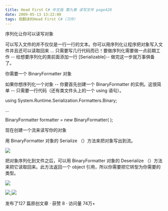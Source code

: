 ```yaml
---
title: Head First C# 中文版 第九章 读写文件 page420
date: 2009-05-13 13:22:00
tags: 我翻译的Head First C#（习作）
---
```

序列化让你可以读写对象

  

可以写入文件的并不仅仅是一行一行的文本。你可以用序列化让程序把对象写入文件并且还可以读取回来  ...  只需要写几行代码而已！要做序列化需要做一点前期工作
\--  给想要序列化的类前面添加一行  [Serializable]--  做完这一步就万事俱备了。

  

你需要一个  BinaryFormatter  对象

  

如果你想序列化一个对象  \--  你要首先创建一个  BinaryFormatter  的实例。这很简单  \--  只需要一行代码（还有类文件头上的一个
using  语句）。

  

using System.Runtime.Serialization.Formatters.Binary;

...

BinaryFormatter formatter = new BinaryFormatter( );

  

现在创建一个流来读写你的对象

  

用  BinaryFormatter  对象的  Serialize  （）方法来把对象写出到流。

  

![](https://p-blog.csdn.net/images/p_blog_csdn_net/cuipengfei1/EntryImages/20090513/2009-05-13_11-55-18.jpg)

把对象序列化到文件之后，可以用  BinaryFormatter  对象的  Deserialize  （）方法来把它读取回来。此方法返回一个
object  引用，所以你需要把它转型为你需要的类型。

  

![](https://p-blog.csdn.net/images/p_blog_csdn_net/cuipengfei1/EntryImages/20090513/2009-05-13_12-10-04.jpg)



[ ![](https://profile.csdnimg.cn/5/2/5/3_cuipengfei1)
![](https://g.csdnimg.cn/static/user-reg-year/1x/11.png)
](https://blog.csdn.net/cuipengfei1)



发布了127 篇原创文章  ·  获赞 8  ·  访问量 74万+

